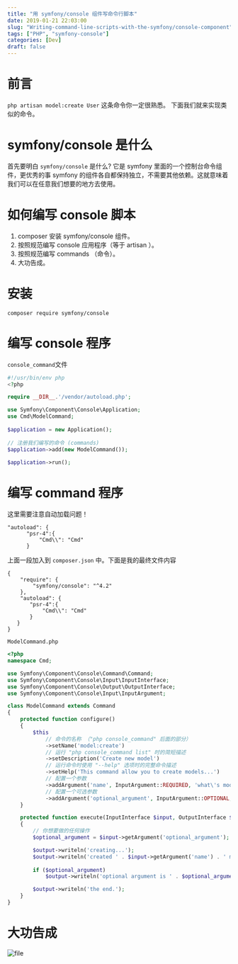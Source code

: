 ```yaml
---
title: "用 symfony/console 组件写命令行脚本"
date: 2019-01-21 22:03:00
slug: "Writing-command-line-scripts-with-the-symfony/console-component"
tags: ["PHP", "symfony-console"]
categories: [Dev]
draft: false
---
```


# 前言
`php artisan model:create User` 这条命令你一定很熟悉。
下面我们就来实现类似的命令。
# symfony/console 是什么
首先要明白 `symfony/console` 是什么?
它是 symfony 里面的一个控制台命令组件，更优秀的事 symfony 的组件各自都保持独立，不需要其他依赖。这就意味着我们可以在任意我们想要的地方去使用。
# 如何编写 console 脚本
1. composer 安装 symfony/console 组件。
2. 按照规范编写 console 应用程序（等于 artisan ）。
3. 按照规范编写 commands （命令）。
4. 大功告成。

# 安装
`composer require symfony/console`
# 编写 console 程序
`console_command`文件
```php
#!/usr/bin/env php
<?php

require __DIR__.'/vendor/autoload.php';

use Symfony\Component\Console\Application;
use Cmd\ModelCommand;
 
$application = new Application();
 
// 注册我们编写的命令 (commands)
$application->add(new ModelCommand());
 
$application->run();
```
# 编写 command 程序
这里需要注意自动加载问题！
 ```
 "autoload": {
       "psr-4":{
           "Cmd\\": "Cmd"
       }
 ```
 上面一段加入到 `composer.json` 中。下面是我的最终文件内容
```
{
    "require": {
        "symfony/console": "^4.2"
    },
    "autoload": {
       "psr-4":{
           "Cmd\\": "Cmd"
       }
   }
}
```
`ModelCommand.php`
```php
<?php
namespace Cmd;

use Symfony\Component\Console\Command\Command;
use Symfony\Component\Console\Input\InputInterface;
use Symfony\Component\Console\Output\OutputInterface;
use Symfony\Component\Console\Input\InputArgument;

class ModelCommand extends Command
{
    protected function configure()
    {
        $this
            // 命令的名称 （"php console_command" 后面的部分）
            ->setName('model:create')
            // 运行 "php console_command list" 时的简短描述
            ->setDescription('Create new model')
            // 运行命令时使用 "--help" 选项时的完整命令描述
            ->setHelp('This command allow you to create models...')
            // 配置一个参数
            ->addArgument('name', InputArgument::REQUIRED, 'what\'s model you want to create ?')
            // 配置一个可选参数
            ->addArgument('optional_argument', InputArgument::OPTIONAL, 'this is a optional argument');
    }

    protected function execute(InputInterface $input, OutputInterface $output)
    {
        // 你想要做的任何操作
        $optional_argument = $input->getArgument('optional_argument');

        $output->writeln('creating...');
        $output->writeln('created ' . $input->getArgument('name') . ' model success !');
        
        if ($optional_argument)
            $output->writeln('optional argument is ' . $optional_argument);

        $output->writeln('the end.');
    }
}
```
# 大功告成
![file](https://cdn.learnku.com/uploads/images/201901/21/23174/4ecQJS58AR.png!large)